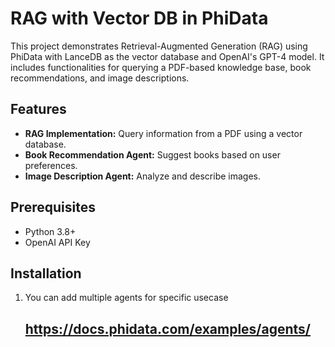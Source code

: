 # RAG with Vector DB in PhiData

This project demonstrates Retrieval-Augmented Generation (RAG) using PhiData with LanceDB as the vector database and OpenAI's GPT-4 model. It includes functionalities for querying a PDF-based knowledge base, book recommendations, and image descriptions.

## Features
- **RAG Implementation:** Query information from a PDF using a vector database.
- **Book Recommendation Agent:** Suggest books based on user preferences.
- **Image Description Agent:** Analyze and describe images.

## Prerequisites
- Python 3.8+
- OpenAI API Key

## Installation

1. You can add multiple agents for specific usecase
   ## https://docs.phidata.com/examples/agents/

